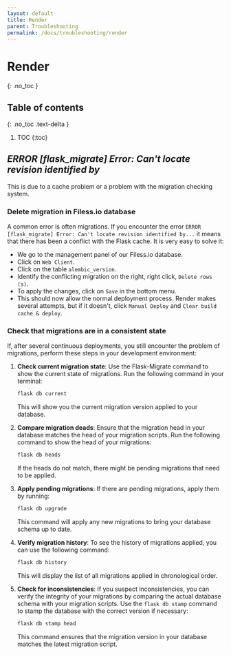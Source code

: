 ```yaml
---
layout: default
title: Render
parent: Troubleshooting
permalink: /docs/troubleshooting/render
---
```


# Render
{: .no_toc }

## Table of contents
{: .no_toc .text-delta }

1. TOC
{:toc}

## *ERROR [flask_migrate] Error: Can't locate revision identified by*

This is due to a cache problem or a problem with the migration checking system.

### Delete migration in Filess.io database

A common error is often migrations. If you encounter the error `ERROR [flask_migrate] Error: Can't locate revision identified by...` it means that there has been a conflict with the Flask cache. It is very easy to solve it:
 - We go to the management panel of our Filess.io database.
 - Click on `Web Client`.
 - Click on the table `alembic_version`.
 - Identify the conflicting migration on the right, right click, `Delete rows (s)`.
 - To apply the changes, click on `Save` in the bottom menu.
 - This should now allow the normal deployment process. Render makes several attempts, but if it doesn't, click `Manual Deploy` and `Clear build cache & deploy`.

### Check that migrations are in a consistent state

If, after several continuous deployments, you still encounter the problem of migrations, perform these steps in your development environment:

1. **Check current migration state**: Use the Flask-Migrate command to show the current state of migrations. Run the following command in your terminal:

    ```sh
    flask db current
    ```

    This will show you the current migration version applied to your database.

2. **Compare migration deads**: Ensure that the migration head in your database matches the head of your migration scripts. Run the following command to show the head of your migrations:

    ```sh
    flask db heads
    ```

    If the heads do not match, there might be pending migrations that need to be applied.

3. **Apply pending migrations**: If there are pending migrations, apply them by running:

    ```sh
    flask db upgrade
    ```

    This command will apply any new migrations to bring your database schema up to date.

4. **Verify migration history**: To see the history of migrations applied, you can use the following command:

    ```sh
    flask db history
    ```

    This will display the list of all migrations applied in chronological order.

5. **Check for inconsistencies**: If you suspect inconsistencies, you can verify the integrity of your migrations by comparing the actual database schema with your migration scripts. Use the `flask db stamp` command to stamp the database with the correct version if necessary:

    ```sh
    flask db stamp head
    ```

    This command ensures that the migration version in your database matches the latest migration script.


